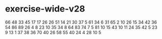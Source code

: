 # exercise-wide-v28
66
48
33
45
17
17
26
26
51
14
21
30
37
5
61
34
6
31
65
2
10
26
15
34
42
36
54
86
89
26
4
8
23
10
35
34
8
64
83
74
7
5
81
10
15
43
10
11
24
35
42
5
23
9
13
1
37
38
36
70
40
26
58
55
40
24
4
28
10
5
